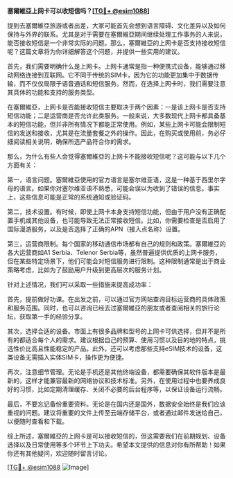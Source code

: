 **塞爾維亞上网卡可以收短信吗？[[TG💪+ @esim1088](https://t.me/s/esim1088)]**

提到去塞爾維亞旅游或者出差，大家可能首先会想到语言障碍、文化差异以及如何保持与外界的联系。尤其是对于需要在塞爾維亞期间继续处理工作事务的人来说，能否接收短信是一个非常实际的问题。那么，塞爾維亞的上网卡是否支持接收短信呢？这篇文章将为你详细解答这个问题，并提供一些实用的建议。

首先，我们需要明确什么是上网卡。上网卡通常是指一种便携式设备，能够通过移动网络连接到互联网。它不同于传统的SIM卡，因为它的功能更加集中于数据传输，而不仅仅局限于语音通话和短信服务。然而，在选择上网卡时，我们需要注意其具体的功能和支持的服务类型。

在塞爾維亞，上网卡是否能接收短信主要取决于两个因素：一是该上网卡是否支持短信功能；二是运营商是否允许此类服务。一般来说，大多数现代上网卡都具备基本的短信功能，但并非所有情况下都能正常使用。例如，某些上网卡可能会限制短信的发送和接收，尤其是在流量套餐之外的操作。因此，在购买或使用前，务必仔细阅读相关说明，确保所选产品符合你的需求。

那么，为什么有些人会觉得塞爾維亞的上网卡不能接收短信呢？这可能与以下几个方面有关：

第一，语言问题。塞爾維亞使用的官方语言是塞尔维亚语，这是一种基于西里尔字母的语言。如果你对塞尔维亚语不熟悉，可能会误以为收到了错误的信息。事实上，这些信息可能是正常的系统通知或验证码。

第二，技术设置。有时候，即使上网卡本身支持短信功能，但由于用户没有正确配置手机或其他设备，也可能导致无法正常接收短信。比如，你需要检查是否启用了国际漫游服务，以及是否选择了正确的APN（接入点名称）设置。

第三，运营商限制。每个国家的移动通信市场都有自己的规则和政策。塞爾維亞的各大运营商如A1 Serbia、Telenor Serbia等，虽然普遍提供优质的上网卡服务，但在某些特定场景下，他们可能会对短信服务进行限制。这种限制通常是出于商业策略考虑，比如为了鼓励用户升级到更高层次的服务计划。

针对上述情况，我们可以采取一些措施来提高成功率：

首先，提前做好功课。在出发之前，可以通过官方网站查询目标运营商的具体政策和服务范围。同时，也可以咨询已经去过塞爾維亞的朋友或者查阅相关的旅行论坛，获取第一手的经验分享。

其次，选择合适的设备。市面上有很多品牌和型号的上网卡可供选择，但并不是所有的都适合每个人的需求。建议根据自己的预算、使用习惯以及目的地的特点，挑选性价比高且性能稳定的产品。此外，还可以考虑那些支持eSIM技术的设备，这类设备无需插入实体SIM卡，操作更为便捷。

再次，注意细节管理。无论是手机还是其他终端设备，都需要确保其软件版本是最新的，这样才能兼容最新的网络协议和技术标准。另外，在使用过程中也要养成良好的习惯，比如定期清理缓存、关闭不必要的后台程序等，以保证设备运行流畅。

最后，不要忘记备份重要资料。无论是在国内还是国外，数据安全始终是我们应该重视的问题。建议将重要的文件上传至云端存储平台，或者通过邮件发送给自己，以便随时查看和下载。

综上所述，塞爾維亞的上网卡是可以接收短信的，但这需要我们在前期规划、设备选择以及日常使用等多个环节上下功夫。希望本文提供的信息对你有所帮助！如果你还有其他疑问，欢迎随时留言讨论。

[[TG💪+ @esim1088](https://t.me/s/esim1088) ![Image](https://i.postimg.cc/4NQfJmqS/Snipaste-2025-05-13-00-14-12.png)]